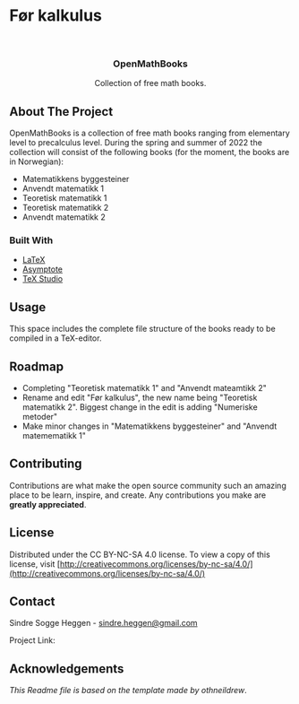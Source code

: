 # Før kalkulus

<!-- PROJECT LOGO -->
<br />
<p align="center">
  <h3 align="center">OpenMathBooks</h3>
  <p align="center">
    Collection of free math books.
    <br />
  </p>
</p>


<!-- ABOUT THE PROJECT -->
## About The Project
OpenMathBooks is a collection of free math books ranging from elementary level to precalculus level. During the spring and summer of 2022 the collection will consist of the following books (for the moment, the books are in Norwegian):
- Matematikkens byggesteiner
- Anvendt matematikk 1
- Teoretisk matematikk 1
- Teoretisk matematikk 2
- Anvendt matematikk 2

### Built With

* [LaTeX](https://www.latex-project.org/)
* [Asymptote](https://asymptote.sourceforge.io/)
* [TeX Studio](https://www.texstudio.org/)


<!-- USAGE EXAMPLES -->
## Usage

This space includes the complete file structure of the books ready to be compiled in a TeX-editor.

<!-- ROADMAP -->
## Roadmap
- Completing "Teoretisk matematikk 1" and "Anvendt mateamtikk 2"
- Rename and edit "Før kalkulus", the new name being "Teoretisk matematikk 2". Biggest change in the edit is adding "Numeriske metoder"
- Make minor changes in "Matematikkens byggesteiner" and "Anvendt matemematikk 1"

<!-- CONTRIBUTING -->
## Contributing

Contributions are what make the open source community such an amazing place to be learn, inspire, and create. Any contributions you make are **greatly appreciated**.

<!-- LICENSE -->
## License

Distributed under the CC BY-NC-SA 4.0 license. To view a copy of this license, visit [http://creativecommons.org/licenses/by-nc-sa/4.0/](http://creativecommons.org/licenses/by-nc-sa/4.0/)


<!-- CONTACT -->
## Contact

Sindre Sogge Heggen - sindre.heggen@gmail.com

Project Link:

<!-- ACKNOWLEDGEMENTS -->
## Acknowledgements
_This Readme file is based on the template made by othneildrew_.


